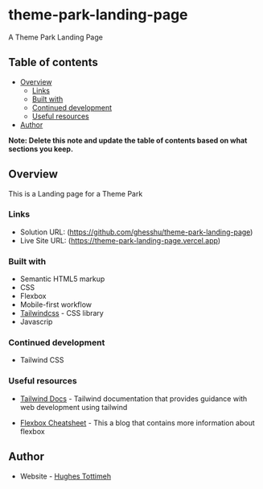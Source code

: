 # theme-park-landing-page
 A Theme Park Landing Page


## Table of contents

- [Overview](#overview)
  - [Links](#links)
  - [Built with](#built-with)
  - [Continued development](#continued-development)
  - [Useful resources](#useful-resources)
- [Author](#author)

**Note: Delete this note and update the table of contents based on what sections you keep.**

## Overview

This is a Landing page for a Theme Park

### Links

- Solution URL: (https://github.com/ghesshu/theme-park-landing-page)
- Live Site URL: (https://theme-park-landing-page.vercel.app)


### Built with

- Semantic HTML5 markup
- CSS
- Flexbox
- Mobile-first workflow
- [Tailwindcss](https://tailwindcss.com/) - CSS library
- Javascrip


### Continued development

- Tailwind CSS

### Useful resources

- [Tailwind Docs](https://www.example.com) - Tailwind documentation that provides guidance with web development using tailwind

- [Flexbox Cheatsheet](https://flexboxsheet.com) - This a blog that contains more information about flexbox

## Author

- Website - [Hughes Tottimeh](https://github.com/ghesshu)
